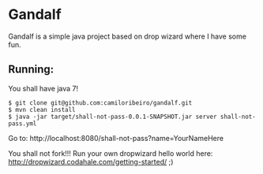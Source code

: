 Gandalf
=======

Gandalf is a simple java project based on drop wizard where I have some fun.

Running:
----------

You shall have java 7! 

    $ git clone git@github.com:camiloribeiro/gandalf.git
    $ mvn clean install
    $ java -jar target/shall-not-pass-0.0.1-SNAPSHOT.jar server shall-not-pass.yml

Go to: 
    http://localhost:8080/shall-not-pass?name=YourNameHere

You shall not fork!!!
Run your own dropwizard hello world here: http://dropwizard.codahale.com/getting-started/
;)
